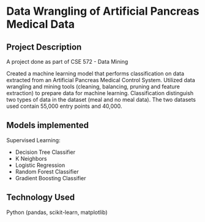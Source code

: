 # Data Wrangling of Artificial Pancreas Medical Data
## Project Description
<!--- 
In the United States, about 1.6 million Americans live with Type 1 Diabetes. Type 1 Diabetes is an autoimmune disease that affects insulin production in the pancreas. 

A healthy pancreas controls insulin production automatically, therfore controlling the blood sugar levels in the body. People living with Type 1 Diabetes have to continuously watch out for every bite of food and exercise they do to keep blood sugar levels at the proper level.

This means using finger pricks to measure blood-sugar levels, ideally 6 six times a day or more, then carefully balancing insulin intake with eating and activities. It requires a very strict regimen. Even amongst the most disciplined, people with type 1 diabetes still experience dangerously high or low blood-glucose levels that can be life threatening.

Before the medical advance of an "artificial pancreas", insulin delivery was performed in the form of needle injection following manual calculations of the amount required. Artificial pancreas have automated this process by using data science to detect and measure blood glucose level in the body and timed delivery of insulin, improving quality of life of its users.

In this project, I use data science tools.... 
to extract features from the data set, perform supervised and unsupervised machine learning.

for...

The dataset:....

project 1,2,3
result was..

conclusions...

references

AMA
Barnard C. The artificial pancreas: Potential to transform diabetes care. diabetes.medicinematters.com. https://diabetes.medicinematters.com/artificial-pancreas-systems/the-artificial-pancreas-potential-to-transform-diabetes-care/12111508. Published March 3, 2017. Accessed June 9, 2022. 

Type 1 Diabetes Facts. https://www.jdrf.org/t1d-resources/about/facts/. Accessed June 9, 2022.

--->
A project done as part of CSE 572 - Data Mining 

Created a machine learning model that performs classification on data extracted from an Artificial Pancreas Medical Control System. 
Utilized data wrangling and mining tools (cleaning, balancing, pruning and feature extraction) to prepare data for machine learning. Classification distinguish two types of data in the dataset (meal and no meal data). The two datasets used contain 55,000 entry points and 40,000.

## Models implemented
Supervised Learning: 
- Decision Tree Classifier
- K Neighbors
- Logistic Regression
- Random Forest Classifier
- Gradient Boosting Classifier

## Technology Used
Python (pandas, scikit-learn, matplotlib)
